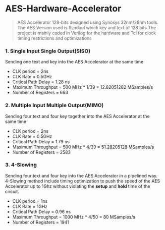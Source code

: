 # AES-Hardware-Accelerator
> AES Accelerator 128-bits designed using Synosys 32nm/28nm tools. The AES Version used is Rijndael which key and text of 128 bits
  The project is mainly coded in Verilog for the hardware and Tcl for clock timing restrictions and optimizations  

### 1. Single Input Single Output(SISO)

Sending one text and key into the AES Accelerator at the same time
 * CLK period = 2ns
 * CLK Rate = 0.5GHz
 * Critical Path Delay = 1.28 ns
 * Maximum Throughput = 500 MHz * 1/39 = 12.82051282 MSamples/s
 * Number of Registers = 663

### 2. Multiple Input Multiple Output(MIMO)

Sending four text and four key together into the AES Accelerator at the same time

 * CLK period = 2ns
 * CLK Rate = 0.5GHz
 * Critical Path Delay = 1.79 ns
 * Maximum Throughput = 500 MHz * 4/39 = 51.28205128 MSamples/s
 * Number of Registers = 2583

### 3. 4-Slowing 
Sending four text and four key into the AES Accelerator in a pipelined way. 4-Slowing method include timing optimization to push the 
speed of the AES Accelerator up to 1Ghz without violating the **setup** and **hold** time of the circuit.

 * CLK period = 1ns
 * CLK Rate = 1GHz
 * Critical Path Delay = 0.96 ns
 * Maximum Throughput = 1000 MHz * 4/50 = 80 MSamples/s
 * Number of Registers = 1941

